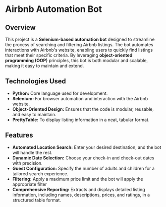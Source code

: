 # Airbnb Automation Bot

## Overview
This project is a **Selenium-based automation bot** designed to streamline the process of searching and filtering Airbnb listings. The bot automates interactions with Airbnb's website, enabling users to quickly find listings that meet their specific criteria. By leveraging **object-oriented programming (OOP)** principles, this bot is both modular and scalable, making it easy to maintain and extend.

## Technologies Used
- **Python:** Core language used for development.
- **Selenium:** For browser automation and interaction with the Airbnb website.
- **Object-Oriented Design:** Ensures that the code is modular, reusable, and easy to maintain.
- **PrettyTable:** To display listing information in a neat, tabular format.

## Features
- **Automated Location Search:** Enter your desired destination, and the bot will handle the rest.
- **Dynamic Date Selection:** Choose your check-in and check-out dates with precision.
- **Guest Configuration:** Specify the number of adults and children for a tailored search experience.
- **Filtering:** Apply a maximum price limit and the bot will apply the appropriate filter 
- **Comprehensive Reporting:** Extracts and displays detailed listing information, including names, descriptions, prices, and ratings, in a structured table format.


